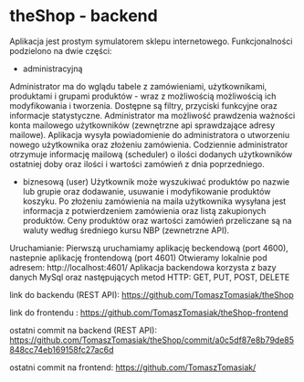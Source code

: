 # theShop - backend
Aplikacja jest prostym symulatorem sklepu internetowego. Funkcjonalności podzielono na dwie części:

- administracyjną

Administrator ma do wglądu tabele z zamówieniami, użytkownikami, produktami i grupami produktów - wraz z możliwością możliwością ich modyfikowania i tworzenia.
Dostępne są filtry, przyciski funkcyjne oraz informacje statystyczne.
Administrator ma możliwość prawdzenia ważności konta mailowego użytkowników (zewnętrzne api sprawdzające adresy mailowe).
Aplikacja wysyła powiadomienie do administratora o utworzeniu nowego użytkownika oraz złożeniu zamówienia.
Codziennie administrator otrzymuje informację mailową (scheduler) o ilości dodanych użytkowników ostatniej doby oraz ilości i wartości zamówień z dnia poprzedniego.

- biznesową (user)
Użytkownik może wyszukiwać produktów po nazwie lub grupie oraz dodawanie, usuwanie i modyfikowanie produktów koszyku.
Po złożeniu zamówienia na maila użytkownika wysyłana jest informacja z potwierdzeniem zamówienia oraz listą zakupionych produktów.
Ceny produktów oraz wartości zamówień przeliczane są na waluty według średniego kursu NBP (zewnetrzne API).

Uruchamianie:
Pierwszą uruchamiamy aplikację beckendową (port 4600), nastepnie aplikację frontendową (port 4601)
Otwieramy lokalnie pod adresem: http://localhost:4601/
Aplikacja backendowa korzysta z bazy danych MySql oraz następujących metod HTTP: GET, PUT, POST, DELETE

link do backendu (REST API): https://github.com/TomaszTomasiak/theShop

link do frontendu : https://github.com/TomaszTomasiak/theShop-frontend

ostatni commit na backend (REST API): https://github.com/TomaszTomasiak/theShop/commit/a0c5df87e8b79de85848cc74eb169158fc27ac6d

ostatni commit na frontend: https://github.com/TomaszTomasiak/

